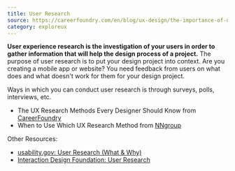 ```yaml
---
title: User Research
source: https://careerfoundry.com/en/blog/ux-design/the-importance-of-user-research-and-how-to-do-it/
category: exploreux
---
```

**User experience research is the investigation of your users in order to gather information that will help the design process of a project.** The purpose of user research is to put your design project into context. Are you creating a mobile app or website? You need feedback from users on what does and what doesn't work for them for your design project.

Ways in which you can conduct user research is through surveys, polls, interviews, etc.
- The UX Research Methods Every Designer Should Know from [CareerFoundry](https://www.youtube.com/watch?v=gGZGDnTY454)
- When to Use Which UX Research Method from [NNgroup](https://www.youtube.com/watch?v=OtUWbsvCujM)

Other Resources:
- [usability.gov: User Research (What & Why)](https://www.usability.gov/what-and-why/user-research.html)
- [Interaction Design Foundation: User Research](https://www.interaction-design.org/literature/topics/user-research)
